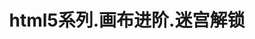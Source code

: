 ---
layout: result
title: html5系列.画布进阶.迷宫解锁
keywords:	 "html5,canvas,画布进阶,迷宫解锁"
description: "html5 canvas 画布进阶 迷宫解锁"
referrertitle: "html5系列.画布进阶.迷宫解锁"
referrer: "/2015/01/01/html5-maze-unlock/"
hash: "JobGZV"  
height: 380
---